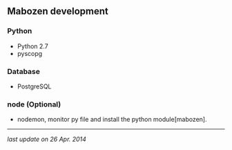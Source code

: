 
## Mabozen development


### Python

- Python 2.7
- pyscopg

### Database

- PostgreSQL

### node (Optional)

- nodemon,  monitor py file and install the python module[mabozen].


------

*last update on 26 Apr. 2014*